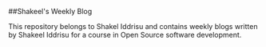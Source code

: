 ##Shakeel's Weekly Blog

This repository belongs to Shakel Iddrisu and contains weekly blogs written by Shakeel Iddrisu for a course in Open Source software development.
